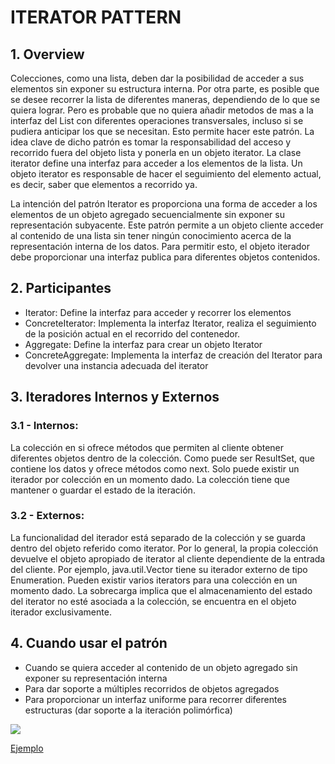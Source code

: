 # ITERATOR PATTERN

## 1. Overview
Colecciones, como una lista, deben dar la posibilidad de acceder a sus elementos sin exponer su estructura interna. Por otra parte, es posible que se desee recorrer la lista de diferentes maneras, dependiendo de lo que se 
quiera lograr. Pero es probable que no quiera añadir metodos de mas a la interfaz del List con diferentes operaciones transversales, incluso si se pudiera anticipar los que se necesitan. Esto permite hacer este patrón.
La idea clave de dicho patrón es tomar la responsabilidad del acceso y recorrido fuera del objeto lista y ponerla en un objeto iterator. La clase iterator define una interfaz para acceder a los elementos de la lista. Un objeto iterator es
responsable de hacer el seguimiento del elemento actual, es decir, saber que elementos a recorrido ya.

La intención del patrón Iterator es proporciona una forma de acceder a los elementos de un objeto agregado secuencialmente sin exponer su representación subyacente. Este patrón permite a un objeto cliente acceder al contenido de una lista sin
tener ningún conocimiento acerca de la representación interna de los datos. Para permitir esto, el objeto iterador debe proporcionar una interfaz publica para diferentes objetos contenidos.

## 2. Participantes
 * Iterator: Define la interfaz para acceder y recorrer los elementos
* ConcreteIterator: Implementa la interfaz Iterator, realiza el seguimiento de la posición actual en el recorrido del contenedor.
* Aggregate: Define la interfaz para crear un objeto Iterator
* ConcreteAggregate: Implementa la interfaz de creación del Iterator para devolver una instancia adecuada del iterator
	
## 3. Iteradores Internos y Externos
### 3.1 - Internos:
La colección en si ofrece métodos que permiten al cliente obtener diferentes objetos dentro de la colección. Como puede ser ResultSet, que contiene los datos y ofrece métodos como next. Solo puede existir un iterador por colección en un momento dado. La colección tiene que mantener o guardar el estado de la iteración.
### 3.2 - Externos:
La funcionalidad del iterador está separado de la colección y se guarda dentro del objeto referido como iterator. Por lo general, la propia colección devuelve el objeto apropiado de iterator al cliente dependiente de la entrada del cliente.	Por ejemplo, java.util.Vector tiene su iterador externo de tipo Enumeration. Pueden existir varios iterators para una colección en un momento dado. La sobrecarga implica que el almacenamiento del estado del iterator no esté asociada a la colección, se encuentra en el objeto iterador exclusivamente.

## 4. Cuando usar el patrón
* Cuando se quiera acceder al contenido de un objeto agregado sin exponer su representación interna
* Para dar soporte a múltiples recorridos de objetos agregados
* Para proporcionar un interfaz uniforme para recorrer diferentes estructuras (dar soporte a la iteración polimórfica)

![](https://upload.wikimedia.org/wikipedia/commons/5/53/Ejemplo_patr%C3%B3n_iterador_2.png)

[Ejemplo](https://github.com/ajpaez/Learning/tree/master/Design%20Patterms/src/main/java/apr/learning/pattern/behavioral/iterator)